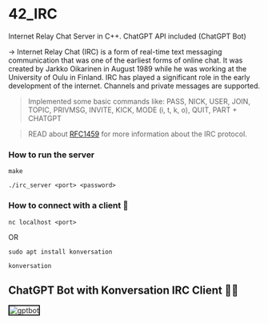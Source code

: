 # 42_IRC
Internet Relay Chat Server in C++. ChatGPT API included (ChatGPT Bot)

-> Internet Relay Chat (IRC) is a form of real-time text messaging communication that was one of the earliest forms of online chat. It was created by Jarkko Oikarinen in August 1989 while he was working at the University of Oulu in Finland. IRC has played a significant role in the early development of the internet. Channels and private messages are supported.

> Implemented some basic commands like: PASS, NICK, USER, JOIN, TOPIC, PRIVMSG, INVITE, KICK, MODE (i, t, k, o), QUIT, PART + CHATGPT

> READ about [RFC1459](https://datatracker.ietf.org/doc/html/rfc1459) for more information about the IRC protocol.

### How to run the server 

```make```

```./irc_server <port> <password>```


### How to connect with a client 🔗

```nc localhost <port>```

OR

```sudo apt install konversation```

```konversation```

## ChatGPT Bot with Konversation IRC Client 🤖💬

<img src="https://github.com/jblackiex/42_IRC/blob/main/gptbot.gif" alt="gptbot" width="auto" height="auto" border="2"/>
